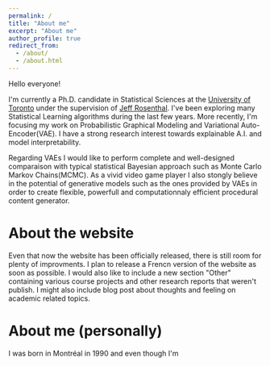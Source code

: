 ```yaml
---
permalink: /
title: "About me"
excerpt: "About me"
author_profile: true
redirect_from: 
  - /about/
  - /about.html
---
```


Hello everyone!

I'm currently a Ph.D. candidate in Statistical Sciences at the [University of Toronto](http://www.utstat.utoronto.ca) under the supervision of [Jeff Rosenthal](http://probability.ca/jeff/). I've been exploring many Statistical Learning algorithms during the last few years. More recently, I'm focusing my work on Probabilistic Graphical Modeling and Variational Auto-Encoder(VAE). I have a strong research interest towards explainable A.I. and model interpretability. 

Regarding VAEs I would like to perform complete and well-designed comparaison with typical statistical Bayesian approach such as Monte Carlo Markov Chains(MCMC). As a vivid video game player I also stongly believe in the potential of generative models such as the ones provided by VAEs in order to create flexible, powerfull and computationnaly efficient procedural content generator. 

About the website
=====

Even that now the website has been officially released, there is still room for plenty of improvments. I plan to release a Frencn version of the website as soon as possible. I would also like to include a new section "Other" containing various course projects and other research reports that weren't publish. I might also include blog post about thoughts and feeling on academic related topics.


About me (personally)
=====

I was born in Montréal in 1990 and even though I'm 



